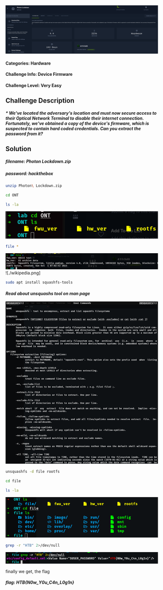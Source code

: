 ![](photon-lockdown-htb.png)
#### Categories: Hardware
#### Challenge Info: Device Firmware
#### Challenge Level: Very Easy

##          Challenge Description
##### * We've located the adversary's location and must now secure access to their Optical Network Terminal to disable their internet connection. Fortunately, we've obtained a copy of the device's firmware, which is suspected to contain hard coded credentials. Can you extract the password from it?

##           Solution
##### filename: Photon Lockdown.zip
##### password: hackthebox

```bash
unzip Photon\ Lockdown.zip  
```

```bash
cd ONT
```

```bash
ls -la
```
  
![List Dir](./list-dir.png)
```bash
file *
```

![File Command](./file-command.png)
![./wikipedia.png]
```bash
sudo apt install squashfs-tools
```
#### *Read about unsquashs tool on man page*
![](./man-unsquashfs.png)

```bash
unsquashfs -d file rootfs
```

```bash
cd file
```

```bash
ls -la
```
![Listed Two](./listed-two.png)
```bash
grep -r "HTB" 2>/dev/null
```
![Flag](./flag.png)

finally we get, the flag
##### flag: *HTB{N0w_Y0u_C4n_L0g1n}*
